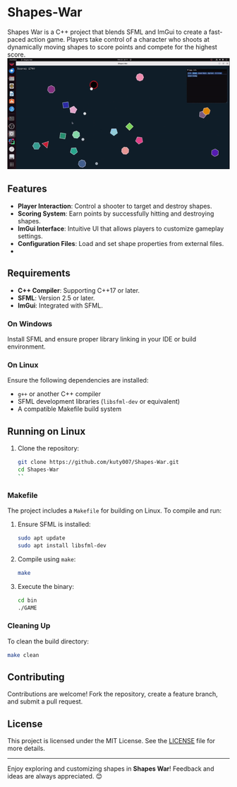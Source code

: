 # Shapes-War
Shapes War is a C++ project that blends SFML and ImGui to create a fast-paced action game. Players take control of a character who shoots at dynamically moving shapes to score points and compete for the highest score.
[![Demo Video](./Demo%20video/gif.gif)](./Demo%20video/game.mp4)





## Features

- **Player Interaction**: Control a shooter to target and destroy shapes.
- **Scoring System**: Earn points by successfully hitting and destroying shapes.
- **ImGui Interface**: Intuitive UI that allows players to customize gameplay settings.
- **Configuration Files**: Load and set shape properties from external files.
- 
## Requirements

- **C++ Compiler**: Supporting C++17 or later.
- **SFML**: Version 2.5 or later.
- **ImGui**: Integrated with SFML.

### On Windows
Install SFML and ensure proper library linking in your IDE or build environment.

### On Linux
Ensure the following dependencies are installed:
- `g++` or another C++ compiler
- SFML development libraries (`libsfml-dev` or equivalent)
- A compatible Makefile build system

## Running on Linux
1. Clone the repository:
   ```bash
   git clone https://github.com/kuty007/Shapes-War.git
   cd Shapes-War
   ``
### Makefile
The project includes a `Makefile` for building on Linux. To compile and run:
1. Ensure SFML is installed:
   ```bash
   sudo apt update
   sudo apt install libsfml-dev
   ```
2. Compile using `make`:
   ```bash
   make
   ```
3. Execute the binary:
   ```bash
   cd bin
   ./GAME
   ```

### Cleaning Up
To clean the build directory:
```bash
make clean
```
## Contributing

Contributions are welcome! Fork the repository, create a feature branch, and submit a pull request.

## License

This project is licensed under the MIT License. See the [LICENSE](LICENSE) file for more details.

---

Enjoy exploring and customizing shapes in **Shapes War**! Feedback and ideas are always appreciated. 😊
